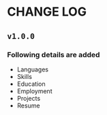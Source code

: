 # CHANGE LOG

## `v1.0.0`
### Following details are added
- Languages
- Skills
- Education
- Employment
- Projects
- Resume